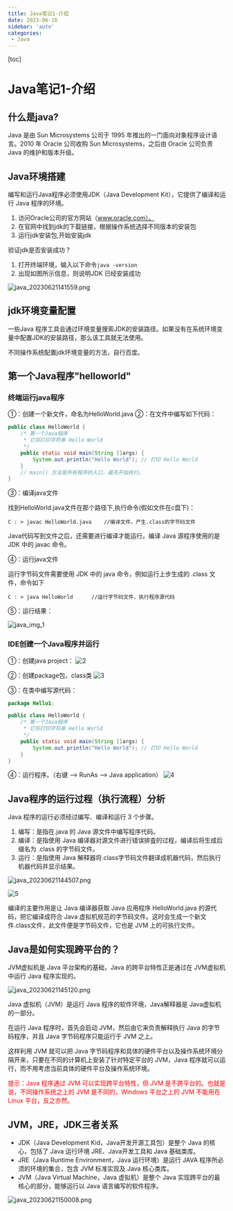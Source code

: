 ```yaml
---
title: Java笔记1-介绍
date: 2023-06-16
sidebar: 'auto'
categories: 
 - Java
---
```


[toc]

# Java笔记1-介绍

## 什么是java?

Java 是由 Sun Microsystems 公司于 1995 年推出的一门面向对象程序设计语言。2010 年 Oracle 公司收购 Sun Microsystems，之后由 Oracle 公司负责 Java 的维护和版本升级。

## Java环境搭建

编写和运行Java程序必须使用JDK（Java Development Kit），它提供了编译和运行 Java 程序的环境。

1. 访问Oracle公司的官方网站（www.oracle.com）。
2. 在官网中找到jdk的下载链接，根据操作系统选择不同版本的安装包
3. 运行jdk安装包,开始安装jdk
   
验证jdk是否安装成功？
1. 打开终端环境，输入以下命令`java -version`
2. 出现如图所示信息，则说明JDK 已经安装成功

![java_20230621141559.png](../blog_img/java_20230621141559.png)

## jdk环境变量配置

一些Java 程序工具会通过环境变量搜索JDK的安装路径。如果没有在系统环境变量中配置JDK的安装路径，那么该工具就无法使用。

不同操作系统配置jdk环境变量的方法，自行百度。

## 第一个Java程序"helloworld"

### 终端运行java程序

①：创建一个新文件，命名为HelloWorld.java
②：在文件中编写如下代码：

```java
public class HelloWorld {
    /* 第一个Java程序
     * 它将打印字符串 Hello World
     */
    public static void main(String []args) {
        System.out.println("Hello World"); // 打印 Hello World
    }
    // main() 方法是所有程序的入口，最先开始执行。
}
```

③：编译java文件

找到HelloWorld.java文件在那个路径下,执行命令(假如文件在c盘下)：

```
C : > javac HelloWorld.java    //编译文件，产生.class的字节码文件
```

Java代码写到文件之后，还需要进行编译才能运行。编译 Java 源程序使用的是 JDK 中的 javac 命令。



④：运行java文件

运行字节码文件需要使用 JDK 中的 java 命令，例如运行上步生成的 .class 文件，命令如下

```
C : > java HelloWorld      //运行字节码文件，执行程序源代码
```

⑤：运行结果：

![java_img_1](../blog_img/java_img_1.png)


### IDE创建一个Java程序并运行

①：创建java project：
![2](../blog_img/java_img_2.png)

②：创建package包，class类
![3](../blog_img/java_img_3.png)

③：在类中编写源代码：
```java
package Hello1;

public class HelloWorld {
    /* 第一个Java程序
     * 它将打印字符串 Hello World
     */
    public static void main(String []args) {
        System.out.println("Hello World"); // 打印 Hello World
    }
}
```

④：运行程序。（右键 --> RunAs --> Java application）
![4](../blog_img/java_img_4.png)


## Java程序的运行过程（执行流程）分析

Java 程序的运行必须经过编写、编译和运行 3 个步骤。
1. 编写：是指在.java 的 Java 源文件中编写程序代码。
2. 编译：是指使用 Java 编译器对源文件进行错误排査的过程，编译后将生成后缀名为 .class 的字节码文件。
3. 运行：是指使用 Java 解释器将.class字节码文件翻译成机器代码，然后执行机器代码并显示结果。

![java_20230621144507.png](../blog_img/java_20230621144507.png)

![5](../blog_img/java_img_5.png)

编译的主要作用是让 Java 编译器获取 Java 应用程序 HelloWorld.java 的源代码，把它编译成符合 Java 虚拟机规范的字节码文件。这时会生成一个新文件.class文件，此文件便是字节码文件，它也是 JVM 上的可执行文件。 


## Java是如何实现跨平台的？

JVM虚拟机是 Java 平台架构的基础，Java 的跨平台特性正是通过在 JVM虚拟机中运行 Java 程序实现的。

![java_20230621145120.png](../blog_img/java_20230621145120.png)

Java 虚拟机（JVM）是运行 Java 程序的软件环境，Java解释器是 Java虚拟机的一部分。

在运行 Java 程序时，首先会启动 JVM，然后由它来负责解释执行 Java 的字节码程序，并且 Java 字节码程序只能运行于 JVM 之上。

这样利用 JVM 就可以把 Java 字节码程序和具体的硬件平台以及操作系统环境分隔开来，只要在不同的计算机上安装了针对特定平台的 JVM，Java 程序就可以运行，而不用考虑当前具体的硬件平台及操作系统环境。

<font color="red">提示：Java 程序通过 JVM 可以实现跨平台特性，但 JVM 是不跨平台的。也就是说，不同操作系统之上的 JVM 是不同的，Windows 平台之上的 JVM 不能用在 Linux 平台，反之亦然。</font>

## JVM，JRE，JDK三者关系

* JDK（Java Development Kid，Java开发开源工具包）是整个 Java 的核心，包括了 Java 运行环境 JRE、Java开发工具和 Java 基础类库。
* JRE（Java Runtime Environment，Java 运行环境）是运行 JAVA 程序所必须的环境的集合，包含 JVM 标准实现及 Java 核心类库。
* JVM（Java Virtual Machine，Java 虚拟机）是整个 Java 实现跨平台的最核心的部分，能够运行以 Java 语言编写的软件程序。

![java_20230621150008.png](../blog_img/java_20230621150008.png)


